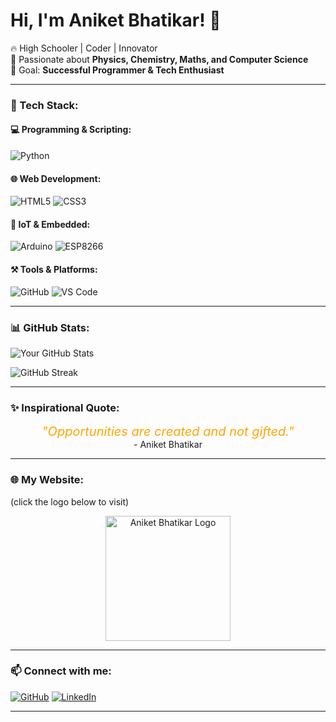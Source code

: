 # Hi, I'm Aniket Bhatikar! 👋  
🔥 High Schooler | Coder | Innovator  
🚀 Passionate about **Physics, Chemistry, Maths, and Computer Science**  
🎯 Goal: **Successful Programmer & Tech Enthusiast**  

---

### 🚀 Tech Stack:

#### 💻 Programming & Scripting:
![Python](https://img.shields.io/badge/Python-3776AB?style=for-the-badge&logo=python&logoColor=white)

#### 🌐 Web Development:
![HTML5](https://img.shields.io/badge/HTML5-E34F26?style=for-the-badge&logo=html5&logoColor=white)
![CSS3](https://img.shields.io/badge/CSS3-1572B6?style=for-the-badge&logo=css3&logoColor=white)

#### 📡 IoT & Embedded:
![Arduino](https://img.shields.io/badge/Arduino-00979D?style=for-the-badge&logo=arduino&logoColor=white)
![ESP8266](https://img.shields.io/badge/ESP8266-000000?style=for-the-badge&logo=espressif&logoColor=white)

#### ⚒️ Tools & Platforms:
![GitHub](https://img.shields.io/badge/GitHub-181717?style=for-the-badge&logo=github&logoColor=white)
![VS Code](https://img.shields.io/badge/VS%20Code-007ACC?style=for-the-badge&logo=visualstudiocode&logoColor=white)

---

### 📊 GitHub Stats:
![Your GitHub Stats](https://github-readme-stats.vercel.app/api?username=AniketBhatikarCreations&show_icons=true&theme=tokyonight)  

![GitHub Streak](https://streak-stats.demolab.com?user=AniketBhatikarCreations&theme=dark&hide_border=true)  

---

### ✨ Inspirational Quote:
<p align="center">
  <i><span style="color: orange; font-size: 20px;">"Opportunities are created and not gifted."</span></i><br>
  - Aniket Bhatikar
</p>

---

### 🌐 My Website:
(click the logo below to visit)
<p align="center">
  <a href="https://aniketbhatikarcreations.github.io">
    <img src="https://aniketbhatikarcreations.github.io/abc.png" alt="Aniket Bhatikar Logo" width="200">
  </a>
</p>

---

### 📫 Connect with me:
[![GitHub](https://img.shields.io/badge/GitHub-181717?style=for-the-badge&logo=github&logoColor=white)](https://github.com/AniketBhatikarCreations)  [![LinkedIn](https://img.shields.io/badge/LinkedIn-0077B5?style=for-the-badge&logo=linkedin&logoColor=white)](https://linkedin.com/in/aniketbhatikarcreations)  

---
